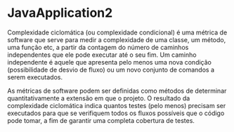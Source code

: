# JavaApplication2

Complexidade ciclomática (ou complexidade condicional) é uma métrica de software que serve para medir a complexidade de uma classe, um método, uma função etc, a partir da contagem do número de caminhos independentes que ele pode executar até o seu fim. Um caminho independente é aquele que apresenta pelo menos uma nova condição (possibilidade de desvio de fluxo) ou um novo conjunto de comandos a serem executados.

As métricas de software podem ser definidas como métodos de determinar quantitativamente a extensão em que o projeto. O resultado da complexidade ciclomática indica quantos testes (pelo menos) precisam ser executados para que se verifiquem todos os fluxos possíveis que o código pode tomar, a fim de garantir uma completa cobertura de testes.
